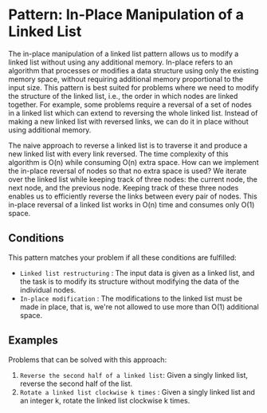 # Pattern: In-Place Manipulation of a Linked List

The in-place manipulation of a linked list pattern allows us to modify a linked list without using any additional memory. In-place refers to an algorithm that processes or modifies a data structure using only the existing memory space, without requiring additional memory proportional to the input size. This pattern is best suited for problems where we need to modify the structure of the linked list, i.e., the order in which nodes are linked together. For example, some problems require a reversal of a set of nodes in a linked list which can extend to reversing the whole linked list. Instead of making a new linked list with reversed links, we can do it in place without using additional memory.

The naive approach to reverse a linked list is to traverse it and produce a new linked list with every link reversed. The time complexity of this algorithm is O(n) while consuming O(n) extra space. How can we implement the in-place reversal of nodes so that no extra space is used? We iterate over the linked list while keeping track of three nodes: the current node, the next node, and the previous node. Keeping track of these three nodes enables us to efficiently reverse the links between every pair of nodes. This in-place reversal of a linked list works in O(n) time and consumes only O(1) space.

## Conditions

This pattern matches your problem if all these conditions are fulfilled:

- `Linked list restructuring` : The input data is given as a linked list, and the task is to modify its structure without modifying the data of the individual nodes.
- `In-place modification` : The modifications to the linked list must be made in place, that is, we're not allowed to use more than O(1) additional space. 

## Examples

Problems that can be solved with this approach:

1. `Reverse the second half of a linked list`: Given a singly linked list, reverse the second half of the list.
2. `Rotate a linked list clockwise k times` : Given a singly linked list and an integer k, rotate the linked list clockwise k times.
